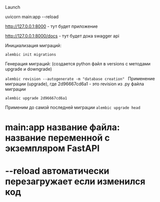 

Launch

uvicorn main:app --reload


http://127.0.0.1:8000 - тут будет приложение

http://127.0.0.1:8000/docs - тут будет дока swagger api


Инициализация миграций:

`alembic init migrations`


Генерация миграций: (создается python файл в versions с методами upgrade и downgrade)

`alembic revision --autogenerate -m "database creation"
`
Применение миграции (upgrade), где 2d96667cd6a1 - это revision из .py файла миграции

`alembic upgrade 2d96667cd6a1
`


Применим до самой последней миграции
`alembic upgrade head
`


# main:app название файла: название переменной с экземпляром FastAPI
# --reload автоматически перезагружает если изменился код
